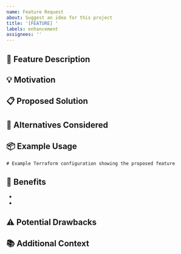 ```yaml
---
name: Feature Request
about: Suggest an idea for this project
title: '[FEATURE] '
labels: enhancement
assignees: ''
---
```


## 🚀 Feature Description

<!-- A clear and concise description of the feature you'd like to see -->

## 💡 Motivation

<!-- Why is this feature needed? What problem does it solve? -->

## 📋 Proposed Solution

<!-- Describe how you envision this feature working -->

## 🔄 Alternatives Considered

<!-- Describe any alternative solutions or features you've considered -->

## 📦 Example Usage

<!-- If applicable, provide example code or configuration -->

```hcl
# Example Terraform configuration showing the proposed feature
```

## 🎯 Benefits

<!-- What are the benefits of implementing this feature? -->

- 
- 

## ⚠️ Potential Drawbacks

<!-- Are there any potential downsides to this feature? -->

## 📚 Additional Context

<!-- Add any other context, screenshots, or examples about the feature request -->
